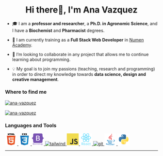 <h1 align="center">Hi there👋, I'm Ana Vazquez</h1>

<!--
**anavazquezs/anavazquezs** is a ✨ _special_ ✨ repository because its `README.md` (this file) appears on your GitHub profile. -->


- 🎓 I am a **professor and researcher**, a **Ph.D. in Agronomic Science**, and I have a **Biochemist** and **Pharmacist** degrees.

- 🌱 I am currently training as a **Full Stack Web Developer** in [Numen Academy](https://ar.academianumen.com/desarrollo-web-full-stack/).

- 👯 I’m looking to collaborate in any project that allows me to continue learning about programming. 

- 💡 My goal is to join my passions (teaching, research and programming) in order to direct my knowledge towards **data science, design and creative management**.

### Where to find me 
<p align="left">
<a href=""https://www.linkedin.com/in/ana-vázquez-93666639" target="_blank"><img align="center" src="https://raw.githubusercontent.com/rahuldkjain/github-profile-readme-generator/master/src/images/icons/Social/linked-in-alt.svg" alt="ana-vazquez" height="30" width="40" /></a>
</p>
<p align="left">
<a href="https://orcid.org/0000-0003-1265-5066" target="_blank"><img align="center" src="https://raw.githubusercontent.com/ORCID/ORCID-Source/master/orcid-web/src/main/webapp/static/img/mini-icon.png" alt="ana-vazquez" height="30" width="40" /></a>
</p>

<h3 align="left">Languages and Tools</h3>
<p align="left">  <a href="https://www.w3.org/html/" target="_blank" rel="noreferrer"> <img src="https://raw.githubusercontent.com/devicons/devicon/master/icons/html5/html5-original-wordmark.svg" alt="html5" width="40" height="40"/> </a> <a href="https://www.w3schools.com/css/" target="_blank" rel="noreferrer"> <img src="https://raw.githubusercontent.com/devicons/devicon/master/icons/css3/css3-original-wordmark.svg" alt="css3" width="40" height="40"/> </a> <a href="https://getbootstrap.com" target="_blank" rel="noreferrer"> <img src="https://raw.githubusercontent.com/devicons/devicon/master/icons/bootstrap/bootstrap-plain-wordmark.svg" alt="bootstrap" width="40" height="40"/> </a> <a href="https://tailwindcss.com/" target="_blank" rel="noreferrer"> <img src="https://www.vectorlogo.zone/logos/tailwindcss/tailwindcss-icon.svg" alt="tailwind" width="40" height="40"/> <a href="https://developer.mozilla.org/en-US/docs/Web/JavaScript" target="_blank" rel="noreferrer"> <img src="https://raw.githubusercontent.com/devicons/devicon/master/icons/javascript/javascript-original.svg" alt="javascript" width="40" height="40"/> <a href="https://reactjs.org/" target="_blank" rel="noreferrer"> <img src="https://raw.githubusercontent.com/devicons/devicon/master/icons/react/react-original-wordmark.svg" alt="react" width="40" height="40"/> </a>  </a> </a> <a href="https://git-scm.com/" target="_blank" rel="noreferrer"> <img src="https://www.vectorlogo.zone/logos/git-scm/git-scm-icon.svg" alt="git" width="40" height="40"/> </a>  <a href="https://www.java.com" target="_blank" rel="noreferrer"> <img src="https://raw.githubusercontent.com/devicons/devicon/master/icons/java/java-original.svg" alt="java" width="40" height="40"/> </a>  <a href="https://www.python.org" target="_blank" rel="noreferrer"> <img src="https://raw.githubusercontent.com/devicons/devicon/master/icons/python/python-original.svg" alt="python" width="40" height="40"/> </a> 
</p>

---

 




<!--
- 🤔 I’m looking for help with ...
- 💬 Ask me about ...

- 😄 Pronouns: ...
- ⚡ Fun fact: ...
-->

